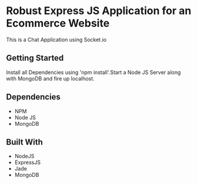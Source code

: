 # Robust Express JS Application for an Ecommerce Website
This is a Chat Application using Socket.io

## Getting Started

Install all Dependencies using 'npm install'.Start a Node JS Server along with MongoDB and fire up localhost.

## Dependencies
* NPM
* Node JS
* MongoDB

## Built With

* NodeJS
* ExpressJS
* Jade 
* MongoDB 
